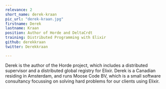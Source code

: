 ```yaml
---
relevance: 2
short_name: derek-kraan
pic_url: "derek-kraan.jpg"
firstname: Derek
lastname: Kraan
position: Author of Horde and DeltaCrdt
training: Distributed Programming with Elixir
github: derekkraan
twitter: Derekkraan

---
```

Derek is the author of the Horde project, which includes a distributed supervisor and a distributed global registry for Elixir. Derek is a Canadian residing in Amsterdam, and runs Moose Code BV, which is a small software consultancy focussing on solving hard problems for our clients using Elixir.
